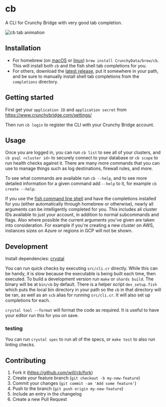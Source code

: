 # cb

A CLI for Crunchy Bridge with very good tab completion.

![cb tab animation](https://user-images.githubusercontent.com/1973/124816125-0112ff80-df1d-11eb-944c-986e6b628e92.gif)

## Installation

- For homebrew (on [macOS](https://brew.sh) or [linux](https://docs.brew.sh/Homebrew-on-Linux))
  `brew install CrunchyData/brew/cb`. This will install both `cb` and the fish shell tab
  completions for you.
- For others, download the [latest release](https://github.com/CrunchyData/bridge-cli/releases),
  put it somewhere in your path, and be sure to manually install shell tab
  completions from the `completions` directory.

## Getting started

First get your `application ID` and `application secret` from https://www.crunchybridge.com/settings/

Then run `cb login` to register the CLI with your Crunchy Bridge account.

## Usage

Once you are logged in, you can run `cb list` to see all of your clusters, and
`cb psql <cluster id>` to securely connect to your database or `cb scope` to
run health checks against it. There are many more commands that you can use to
manage things such as log destinations, firewall rules, and more.

To see what commands are available run `cb --help`, and to see more detailed
information for a given command add `--help` to it, for example `cb create
--help`.

If you use the [fish command line shell](https://fishshell.com) and have the
completions installed for you (either automatically through homebrew or
otherwise), nearly all arguments can be intelligently completed for you. This
includes all cluster IDs available to just your account, in addition to normal
subcommands and flags. Also where possible the current arguments you've given
are taken into consideration. For example if you're creating a new cluster on
AWS, instances sizes on Azure or regions in GCP will not be shown.

## Development

Install dependencies: [crystal](https://crystal-lang.org/install/)

You can run quick checks by executing `src/cli.cr` directly. While this can be
handy, it is slow because the executable is being built each time, then
executed. To build a development version run `make` or `shards build`. The
binary will be at `bin/cb` by default. There is a helper script
`dev_setup.fish` which puts the local bin directory in your path so the `cb` in
that directory will be ran, as well as an `scb` alias for running `src/cli.cr`.
It will also set up completions for each.

`crystal tool --format` will format the code as required. It is useful to have
your editor run this for you on save.


### testing

You can run `crystal spec` to run all of the specs, or `make test` to also run linting checks.

## Contributing

1. Fork it (<https://github.com/will/cb/fork>)
2. Create your feature branch (`git checkout -b my-new-feature`)
3. Commit your changes (`git commit -am 'Add some feature'`)
4. Push to the branch (`git push origin my-new-feature`)
5. Include an entry in the changelog
6. Create a new Pull Request
